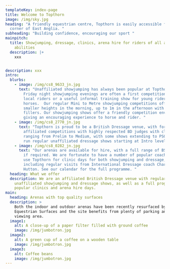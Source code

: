 ```yaml
---
templateKey: index-page
title: Welcome to Topthorn
image: /img/sky.jpg
heading: "A friendly equestrian centre, Topthorn is easily accessible for every
  corner of East Anglia. "
subheading: "Building confidence, encouraging our sport "
mainpitch:
  title: Showjumping, dressage, clinics, arena hire for riders of all ages and
    abilities
  description: |+
    xxx


description: xxx
intro:
  blurbs:
    - image: /img/cs8_9633_jn.jpg
      text: "Unaffiliated showjumping has always been popular at Topthorn, and our
        Friday night showjumping evenings are often a first competition for
        local riders or a useful informal training show for young riders and/or
        horses.  Our regular Mini to Metre showjumping competitions offer
        smaller heights in the morning, up to 1m in the afternoon with more
        fillers. Our showjumping shows offer a friendly competition environment,
        giving an encouraging experience to horse and rider. "
    - image: /img/cs8_2770_jn.jpg
      text: "Topthorn is proud to be a British Dressage venue, with fortnightly
        affiliated competitions with highly respected BD judges with classes
        ranging from Prelim to Medium, with some shows extending to PSG. We also
        run regular unaffiliated dressage shows starting at Intro level. "
    - image: /img/cs8_0282_jn.jpg
      text: "Our arenas are available for hire, with a full range of BSJA show jumps
        if required. We are fortunate to have a number of popular coaches who
        use Topthorn for clinic days for both showjumping and dressage,
        including regular visits from International Dressage coach Charlie
        Hutton. See our calendar for the full programme. "
  heading: What we offer
  description: We are an affiliated British Dressage venue with regular
    unaffiliated showjumping and dressage shows, as well as a full programme of
    popular clinics and arena hire days.
main:
  heading: Arenas with top quality surfaces
  description: >
    Both the indoor and outdoor arenas have been recently resurfaced by
    Equestrian Surfaces and the site benefits from plenty of parking and a
    viewing area.
  image1:
    alt: A close-up of a paper filter filled with ground coffee
    image: /img/jumbotron.jpg
  image2:
    alt: A green cup of a coffee on a wooden table
    image: /img/jumbotron.jpg
  image3:
    alt: Coffee beans
    image: /img/jumbotron.jpg
---
```

